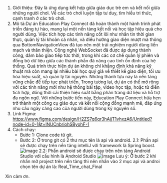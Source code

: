 1. Giới thiệu: Đây là ứng dụng kết hợp giữa giáo dục trẻ em và kết nối giữa những người chơi. Về các trò chơi luyện tập tư duy, tìm hiểu tri thức, cạnh tranh ở các trò chơi.
2. Mô tả:Dự án Education Play Connect đã hoàn thành một hành trình phát triển đáng tự hào, mang lại một nền tảng kết nối và học tập hiệu quả cho người dùng. Việc tích hợp các tính năng cốt lõi như nhắn tin thời gian thực, quản lý tài khoản cá nhân, và điều hướng giao diện mượt mà thông qua BottomNavigationView đã tạo nên một trải nghiệm người dùng liền mạch và thân thiện. Công nghệ WebSocket đã được áp dụng thành công, đảm bảo giao tiếp tức thời, trong khi các cơ chế quản lý phiên và đồng bộ dữ liệu giữa các thành phần đã nâng cao tính ổn định của hệ thống. Quá trình thực hiện dự án không chỉ khẳng định khả năng kỹ thuật mà còn mang lại nhiều bài học quý giá về thiết kế giao diện, tối ưu hóa hiệu suất, và quản lý tài nguyên. Những thành tựu này là nền tảng vững chắc để tiếp tục phát triển. Trong tương lai, dự án có thể mở rộng với các tính năng mới như hệ thống bài tập, video học tập, hoặc từ điển tích hợp, đồng thời cải thiện hiệu suất bằng phân trang dữ liệu và hỗ trợ đa ngôn ngữ. Với những bước tiến này, Education Play Connect hứa hẹn trở thành một công cụ giáo dục và kết nối cộng đồng mạnh mẽ, đáp ứng nhu cầu ngày càng cao của người dùng trong kỷ nguyên số.
3. Link Figma: https://www.figma.com/design/H2ZS7q6qr3hAjjT1vhxzA6/Untitled?node-id=0-1&t=INUCnbriohSByohF-1
4. Cách chạy:
   - Bước 1: Clone code từ git.
   - Bước 2: Ở trong git có 2 thư mục tên là api và android.
           2.1: Phần api sẽ được chạy trên nền tảng intelliJ với framework là Spring boost.\
           ![image](https://github.com/user-attachments/assets/de23599b-19a5-4493-9cd9-7e3f835fdc01)
           2.2: Phần android sẽ được chạy trên nên tảng Android Studio với cấu hình là Android Studio
           ![image](https://github.com/user-attachments/assets/a627f7c4-ac21-43a7-85c9-1ad86ef9628a)
Lưu  ý: Ở bước 2 khi nhấn mở project trên nền tảng thì nên nhấn vào 2 mục api và androi chọn tên dự án là: Real_Time_chat_Final

Xin cảm ơn.
